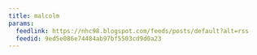 ```yaml
---
title: malcolm
params:
  feedlink: https://nhc98.blogspot.com/feeds/posts/default?alt=rss
  feedid: 9ed5e086e74484ab97bf5503cd9d0a23
---
```

